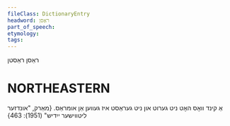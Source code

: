 ```yaml
---
fileClass: DictionaryEntry
headword: ראַסן
part_of_speech: 
etymology: 
tags: 
---
```

ראַסן
ראַסטן

NORTHEASTERN
==============

אַ קינד וואָס האָט ניט גערוט און ניט געראַסט איז געווען אַן אומראַס.
{מאַרק, "אונדזער ליטווישער ייִדיש" (1951): 463}
